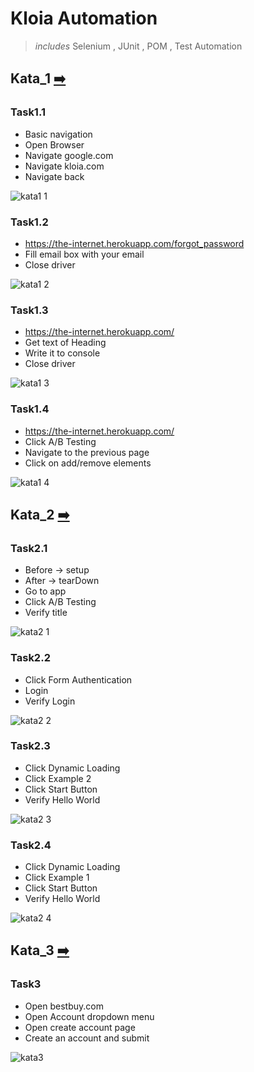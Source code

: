 # Kloia Automation
> *includes* Selenium , JUnit , POM , Test Automation


## Kata_1 [➡️](src/test/java/bootcamp/kata_1)

 ### Task1.1
   - Basic navigation
   - Open Browser
   - Navigate google.com
   - Navigate kloia.com
   - Navigate back
   
   ![kata1 1](https://user-images.githubusercontent.com/88919177/145372915-0f9a243a-0b13-4597-86f7-957ab3924c47.gif)


 ### Task1.2
   - https://the-internet.herokuapp.com/forgot_password
   - Fill email box with your email
   - Close driver
    
   ![kata1 2](https://user-images.githubusercontent.com/88919177/145372963-7c71bcac-5213-47e2-8053-64bfab8e2bb3.gif)


 ### Task1.3
   - https://the-internet.herokuapp.com/
   - Get text of Heading
   - Write it to console
   - Close driver
   
   ![kata1 3](https://user-images.githubusercontent.com/88919177/145373227-96beca72-ffbd-40c7-9c5c-c2a2e59d5235.gif)


 ### Task1.4
  - https://the-internet.herokuapp.com/
  - Click A/B Testing
  - Navigate to the previous page
  - Click on add/remove elements
  
  ![kata1 4](https://user-images.githubusercontent.com/88919177/145373265-031cff08-7f9d-4651-b81a-983246230e43.gif)

## Kata_2 [➡️](src/test/java/bootcamp/kata_2)

 ### Task2.1
  - Before -> setup
  - After -> tearDown
  - Go to app
  - Click A/B Testing
  - Verify title
  
  ![kata2 1](https://user-images.githubusercontent.com/88919177/145373330-50dacd14-f545-468f-9aab-5dc46e7aedf5.gif)


 ### Task2.2
  - Click Form Authentication
  - Login
  - Verify Login
  
  ![kata2 2](https://user-images.githubusercontent.com/88919177/145373347-38132864-de0a-4d17-9d1f-f906131ecb4b.gif)


 ### Task2.3
  - Click Dynamic Loading
  - Click Example 2
  - Click Start Button
  - Verify Hello World
  
  ![kata2 3](https://user-images.githubusercontent.com/88919177/145373378-1233b7b3-6aea-46d6-bb70-38a56c1d2f14.gif)


 ### Task2.4
  - Click Dynamic Loading
  - Click Example 1
  - Click Start Button
  - Verify Hello World
  
  ![kata2 4](https://user-images.githubusercontent.com/88919177/145373398-cbdb3437-95db-406d-8601-2a35e7fa6147.gif)


## Kata_3 [➡️](src/test/java/bootcamp/kata_3)

 ### Task3
  - Open bestbuy.com
  - Open Account dropdown menu
  - Open create account page
  - Create an account and submit
  
  ![kata3](https://user-images.githubusercontent.com/88919177/145373438-2a5fc5a2-257d-42b1-af0c-e02a9cadbcad.gif)


